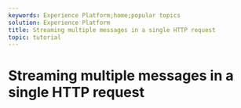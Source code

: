 ```yaml
---
keywords: Experience Platform;home;popular topics
solution: Experience Platform
title: Streaming multiple messages in a single HTTP request
topic: tutorial
---
```


# Streaming multiple messages in a single HTTP request